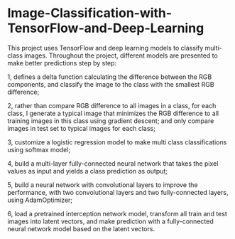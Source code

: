 # Image-Classification-with-TensorFlow-and-Deep-Learning
This project uses TensorFlow and deep learning models to classify multi-class images. Throughout the project, different models are presented to make better predictions step by step:

1, defines a delta function calculating the difference between the RGB components, and classify the image to the class with the smallest RGB difference;

2, rather than compare RGB difference to all images in a class, for each class, I generate a typical image that minimizes the RGB difference to all training images in this class using gradient descent; and only compare images in test set to typical images for each class;

3, customize a logistic regression model to make multi class classifications using softmax model;

4, build a multi-layer fully-connected neural network that takes the pixel values as input and yields a class prediction as output;

5, build a neural network with convolutional layers to improve the performance, with two convolutional layers and two fully-connected layers, using AdamOptimizer;

6, load a pretrained interception network model, transform all train and test images into latent vectors, and make prediction with a fully-connected neural network model based on the latent vectors. 
